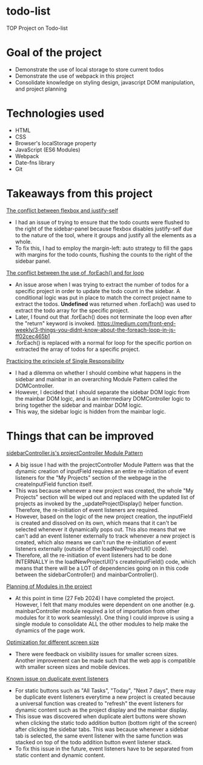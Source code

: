 # todo-list
TOP Project on Todo-list

# Goal of the project
- Demonstrate the use of local storage to store current todos
- Demonstrate the use of webpack in this project
- Consolidate knowledge on styling design, javascript DOM manipulation, and project planning

# Technologies used
- HTML
- CSS
- Browser's localStorage property
- JavaScript (ES6 Modules)
- Webpack
- Date-fns library
- Git

# Takeaways from this project
<ins>The conflict between flexbox and justify-self</ins>
- I had an issue of trying to ensure that the todo counts were flushed to the right of the sidebar-panel because flexbox disables justify-self due to the nature of the tool, where it groups and justify all the elements as a whole.
- To fix this, I had to employ the margin-left: auto strategy to fill the gaps with margins for the todo counts, flushing the counts to the right of the sidebar panel.

<ins>The conflict between the use of .forEach() and for loop</ins>
- An issue arose when I was trying to extract the number of todos for a specific project in order to update the todo count in the sidebar. A conditional logic was put in place to match the correct project name to extract the todos. <b>Undefined</b> was returned when .forEach() was used to extract the todo array for the specific project.
- Later, I found out that .forEach() does not terminate the loop even after the "return" keyword is invoked. https://medium.com/front-end-weekly/3-things-you-didnt-know-about-the-foreach-loop-in-js-ff02cec465b1
- .forEach() is replaced with a normal for loop for the specific portion on extracted the array of todos for a specific project.

<ins>Practicing the principle of Single Responsibility</ins>
- I had a dilemma on whether I should combine what happens in the sidebar and mainbar in an overarching Module Pattern called the DOMController.
- However, I decided that I should separate the sidebar DOM logic from the mainbar DOM logic, and is an intermediary DOMController logic to bring together the sidebar and mainbar DOM logic.
- This way, the sidebar logic is hidden from the mainbar logic.

# Things that can be improved
<ins>sidebarController.js's projectController Module Pattern</ins>
- A big issue I had with the projectController Module Pattern was that the dynamic creation of inputField requires an entire re-initiation of event listeners for the "My Projects" section of the webpage in the createInputField function itself.
- This was because whenever a new project was created, the whole "My Projects" section will be wiped out and replaced with the updated list of projects as invoked by the _updateProjectDisplay() helper function. Therefore, the re-initiation of event listeners are required.
- However, based on the logic of the new project creation, the inputField is created and dissolved on its own, which means that it can't be selected whenever it dynamically pops out. This also means that we can't add an event listener externally to track whenever a new project is created, which also means we can't run the re-initiation of event listeners externally (outside of the loadNewProjectUI() code).
- Therefore, all the re-initiation of event listeners had to be done INTERNALLY in the loadNewProjectUI()'s createInputField() code, which means that there will be a LOT of dependencies going on in this code between the sidebarController() and mainbarController().

<ins>Planning of Modules in the project</ins>
- At this point in time (27 Feb 2024) I have completed the project. However, I felt that many modules were dependent on one another (e.g. mainbarController module required a lot of importation from other modules for it to work seamlessly). One thing I could improve is using a single module to consolidate ALL the other modules to help make the dynamics of the page work.

<ins>Optimization for different screen size</ins>
- There were feedback on visibility issues for smaller screen sizes. Another improvement can be made such that the web app is compatible with smaller screen sizes and mobile devices.

<ins>Known issue on duplicate event listeners</ins>
- For static buttons such as "All Tasks", "Today", "Next 7 days", there may be duplicate event listeners everytime a new project is created because a universal function was created to "refresh" the event listeners for dynamic content such as the project display and the mainbar display.
- This issue was discovered when duplicate alert buttons were shown when clicking the static todo addition button (bottom right of the screen) after clicking the sidebar tabs. This was because whenever a sidebar tab is selected, the same event listener with the same function was stacked on top of the todo addition button event listener stack.
- To fix this issue in the future, event listeners have to be separated from static content and dynamic content.